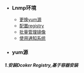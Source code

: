 + ### Lnmp环境 
    + [更换yum源](#yum源)
    + [配置registry](#配置文件管理私有仓库)
    + [批量管理镜像](#批量管理镜像)
    + [使用通知系统](#使用通知系统)
+ ### yum源
##### 1.安装Dcoker Registry,基于容器安装  
